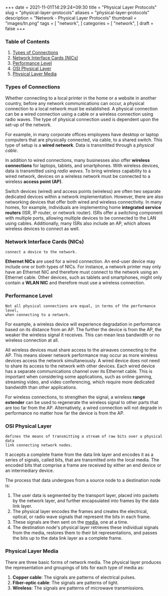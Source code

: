 +++
date = 2021-11-01T14:29:24+09:30
title = "Physical Layer Protocols"
slug = "physical-layer-protocols"
aliases = "physical-layer-protocols"
description = "Network - Physical Layer Protocols"
thumbnail = "images/tn.png"
tags = [
    "network",
]
categories = [
    "network",
]
draft = false
+++

### Table of Contents

<!-- vim-markdown-toc GFM -->

1. [Types of Connections](#types-of-connections)
1. [Network Interface Cards (NICs)](#network-interface-cards-nics)
1. [Performance Level](#performance-level)
1. [OSI Physical Layer](#osi-physical-layer)
1. [Physical Layer Media](#physical-layer-media)

<!-- vim-markdown-toc -->

### Types of Connections

Whether connecting to a local printer in the home or a website in another
country, before any network communications can occur, a physical connection to a
local network must be established. A physical connection can be a wired
connection using a cable or a wireless connection using radio waves. The type of
physical connection used is dependent upon the set-up of the network.

For example, in many corporate offices employees have desktop or laptop
computers that are physically connected, via cable, to a shared switch. This
type of setup is a **wired network**. Data is transmitted through a *physical
cable*.

In addition to wired connections, many businesses also offer **wireless
connections** for laptops, tablets, and smartphones. With wireless devices, data
is transmitted using *radio waves*. To bring wireless capability to a wired
network, devices on a wireless network must be connected to a wireless **access
point (AP)**.

Switch devices (wired) and access points (wireless) are often two separate
dedicated devices within a network implementation. However, there are also
networking devices that offer both wired and wireless connectivity. In many
homes, for example, individuals are implementing home **integrated service
routers** (ISR, IP router, or network router). ISRs offer a switching component
with multiple ports, allowing multiple devices to be connected to the LAN using
cables. Additionally, many ISRs also include an AP, which allows wireless
devices to connect as well.

### Network Interface Cards (NICs)

    connect a device to the network.

**Ethernet NICs** are used for a wired connection. An end-user device may
include one or both types of NICs. For instance, a network printer may only have
an Ethernet NIC and therefore must connect to the network using an Ethernet
cable. Other devices, such as tablets and smartphones, might only contain a
**WLAN NIC** and therefore must use a wireless connection.

### Performance Level

    Not all physical connections are equal, in terms of the performance level,
    when connecting to a network.

For example, a wireless device will experience degradation in performance based
on its distance from an AP. The further the device is from the AP, the weaker
the wireless signal it receives. This can mean less bandwidth or no wireless
connection at all.

All wireless devices must share access to the airwaves connecting to the AP.
This means slower network performance may occur as more wireless devices access
the network simultaneously. A wired device does not need to share its access to
the network with other devices. Each wired device has a separate communications
channel over its Ethernet cable. This is important when considering some
applications, such as online gaming, streaming video, and video conferencing,
which require more dedicated bandwidth than other applications.

For wireless connections, to strengthen the signal, a wireless **range
extender** can be used to regenerate the wireless signal to other parts that are
too far from the AP. Alternatively, a wired connection will not degrade in
performance no matter how far the device is from the AP.

### OSI Physical Layer

    defines the means of transmitting a stream of raw bits over a physical data
    link connecting network nodes.

It accepts a complete frame from the data link layer and encodes it as a series
of signals, called bits, that are transmitted onto the local media. The encoded
bits that comprise a frame are received by either an end device or an
intermediary device.

The process that data undergoes from a source node to a destination node is:

1. The user data is segmented by the transport layer, placed into packets by the
   network layer, and further encapsulated into frames by the data link layer.
1. The physical layer encodes the frames and creates the electrical, optical, or
   radio wave signals that represent the bits in each frame.
1. These signals are then sent on the [media](#physical-layer-media), one at a
   time.
1. The destination node's physical layer retrieves these individual signals from
   the media, restores them to their bit representations, and passes the bits up
   to the data link layer as a complete frame.

### Physical Layer Media

There are three basic forms of network media. The physical layer produces the
representation and groupings of bits for each type of media as:

1. **Copper cable**: The signals are patterns of electrical pulses.
1. **Fiber-optic cable**: The signals are patterns of light.
1. **Wireless**: The signals are patterns of microwave transmissions.
